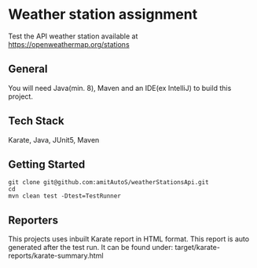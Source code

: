 # Weather station assignment

Test the API weather station available at https://openweathermap.org/stations

## General
You will need Java(min. 8), Maven and an IDE(ex IntelliJ) to build this project.

## Tech Stack
Karate, Java, JUnit5, Maven

## Getting Started
```
git clone git@github.com:amitAutoS/weatherStationsApi.git
cd 
mvn clean test -Dtest=TestRunner
```

## Reporters
This projects uses inbuilt Karate report in HTML format. This report is auto generated after the test run.
It can be found under: target/karate-reports/karate-summary.html
